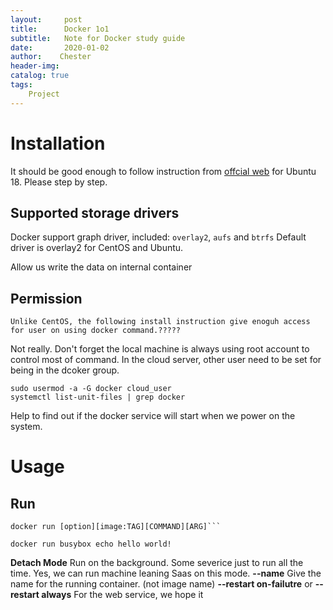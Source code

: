 ```yaml
---
layout:     post
title:      Docker 1o1
subtitle:   Note for Docker study guide
date:       2020-01-02
author:    Chester
header-img: 
catalog: true
tags:
    Project
---
```


# Installation
It should be good enough to follow instruction from [offcial web]([https://docs.docker.com/install/linux/docker-ce/ubuntu/](https://docs.docker.com/install/linux/docker-ce/ubuntu/)) for Ubuntu 18. 
Please step by step. 


## Supported storage drivers
Docker support graph driver, included:
`overlay2`, `aufs` and `btrfs`
Default driver is overlay2 for CentOS and Ubuntu.

Allow us write the data on internal container

## Permission
```
Unlike CentOS, the following install instruction give enoguh access for user on using docker command.?????
```


Not really. Don't forget the local machine is always using root account to control most of command. In the cloud server, other user need to be set for being in the dcoker group.

```
sudo usermod -a -G docker cloud_user
systemctl list-unit-files | grep docker
```
Help to find out if the docker service will start when we power on the system.

# Usage
## Run
```
docker run [option][image:TAG][COMMAND][ARG]```

```
```
docker run busybox echo hello world!
```
**Detach Mode**
Run on the background. Some severice just to run all the time. Yes, we can run machine leaning Saas on this mode.
**--name**
Give the name for the running container. (not image name)
**--restart on-failutre** or **--restart always** 
For the web service, we hope it
<!--stackedit_data:
eyJoaXN0b3J5IjpbMTM4MTE4Njg0NCwtNjM2NjMwNTM2LC00MD
k1MjY5OTUsMjA5NzE4Mzk1MywtMTY2NjE4NDQ5OCwtNDkxMTc5
MDk4LDExMzA1NDgwNzddfQ==
-->